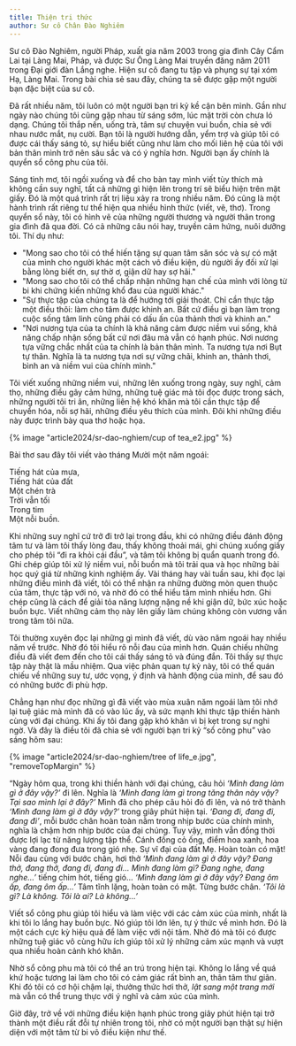 ```yaml
---
title: Thiện tri thức
author: Sư cô Chân Đào Nghiêm
---
```


<p class="editors-preface">Sư cô Đào Nghiêm, người Pháp, xuất gia năm 2003 trong gia đình Cây Cẩm Lai tại Làng Mai, Pháp, và được Sư Ông Làng Mai truyền đăng năm 2011 trong Đại giới đàn Lắng nghe. Hiện sư cô đang tu tập và phụng sự tại xóm Hạ, Làng Mai. Trong bài chia sẻ sau đây, chúng ta sẽ được gặp một người bạn đặc biệt của sư cô.</p>

Đã rất nhiều năm, tôi luôn có một người bạn tri kỷ kề cận bên mình. Gần như ngày nào chúng tôi cũng gặp nhau từ sáng sớm, lúc mặt trời còn chưa ló dạng. Chúng tôi thắp nến, uống trà, tâm sự chuyện vui buồn, chia sẻ với nhau nước mắt, nụ cười. Bạn tôi là người hướng dẫn, yểm trợ và giúp tôi có được cái thấy sáng tỏ, sự hiểu biết cũng như làm cho mối liên hệ của tôi với bản thân mình trở nên sâu sắc và có ý nghĩa hơn. Người bạn ấy chính là quyển sổ công phu của tôi.

Sáng tinh mơ, tôi ngồi xuống và để cho bàn tay mình viết tùy thích mà không cần suy nghĩ, tất cả những gì hiện lên trong trí sẽ biểu hiện trên mặt giấy. Đó là một quá trình rất trị liệu xảy ra trong nhiều năm. Đó cũng là một hành trình rất riêng tư thể hiện qua nhiều hình thức (viết, vẽ, thơ). Trong quyển sổ này, tôi có hình vẽ của những người thương và người thân trong gia đình đã qua đời. Có cả những câu nói hay, truyền cảm hứng, nuôi dưỡng tôi. Thí dụ như:

 - "Mong sao cho tôi có thể hiến tặng sự quan tâm săn sóc và sự có mặt của mình cho người khác một cách vô điều kiện, dù người ấy đối xử lại bằng lòng biết ơn, sự thờ ơ, giận dữ hay sợ hãi."
 - "Mong sao cho tôi có thể chấp nhận những hạn chế của mình với lòng từ bi khi chứng kiến những khổ đau của người khác."
 - "Sự thực tập của chúng ta là để hướng tới giải thoát. Chỉ cần thực tập một điều thôi: làm cho tâm được khinh an. Bất cứ điều gì bạn làm trong cuộc sống tâm linh cũng phải có dấu ấn của thảnh thơi và khinh an."
 - "Nơi nương tựa của ta chính là khả năng cảm được niềm vui sống, khả năng chấp nhận sống bất cứ nơi đâu mà vẫn có hạnh phúc. Nơi nương tựa vững chắc nhất của ta chính là bản thân mình. Ta nương tựa nơi Bụt tự thân. Nghĩa là ta nương tựa nơi sự vững chãi, khinh an, thảnh thơi, bình an và niềm vui của chính mình."

Tôi viết xuống những niềm vui, những lên xuống trong ngày, suy nghĩ, cảm thọ, những điều gây cảm hứng, những tuệ giác mà tôi đọc được trong sách, những người tôi tri ân, những liên hệ khó khăn mà tôi cần thực tập để chuyển hóa, nỗi sợ hãi, những điều yêu thích của mình. Đôi khi những điều này được trình bày qua thơ hoặc họa.

{% image "article2024/sr-dao-nghiem/cup of tea_e2.jpg" %}

<p class="noIndent">Bài thơ sau đây tôi viết vào tháng Mười một năm ngoái:</p>

<div class="verse"><p>Tiếng hát của mưa,<br/>
Tiếng hát của đất<br/>
Một chén trà<br/>
Trời vẫn tối<br/>
Trong tim<br/>
Một nỗi buồn.</p></div>

<!-- <p class="pull-quote" style="text-align: center; font-size: 150%;">Tiếng hát của mưa,<br/>
Tiếng hát của đất<br/>
Một chén trà<br/>
Trời vẫn tối<br/>
Trong tim<br/>
Một nỗi buồn.</p> -->


Khi những suy nghĩ cứ trở đi trở lại trong đầu, khi có những điều đánh động tâm tư và làm tôi thấy lòng đau, thấy không thoải mái, ghi chúng xuống giấy cho phép tôi “đi ra khỏi cái đầu”, và tâm tôi không bị quẩn quanh trong đó. Ghi chép giúp tôi xử lý niềm vui, nỗi buồn mà tôi trải qua và học những bài học quý giá từ những kinh nghiệm ấy. Vài tháng hay vài tuần sau, khi đọc lại những điều mình đã viết, tôi có thể nhận ra những đường mòn quen thuộc của tâm, thực tập với nó, và nhờ đó có thể hiểu tâm mình nhiều hơn. Ghi chép cũng là cách để giải tỏa năng lượng nặng nề khi giận dữ, bức xúc hoặc buồn bực. Viết những cảm thọ này lên giấy làm chúng không còn vương vấn trong tâm tôi nữa.

Tôi thường xuyên đọc lại những gì mình đã viết, dù vào năm ngoái hay nhiều năm về trước. Nhờ đó tôi hiểu rõ nỗi đau của mình hơn. Quán chiếu những điều đã viết đem đến cho tôi cái thấy sáng tỏ và đúng đắn. Tôi thấy sự thực tập này thật là mầu nhiệm. Qua việc phản quan tự kỷ này, tôi có thể quán chiếu về những suy tư, ước vọng, ý định và hành động của mình, để sau đó có những bước đi phù hợp.

Chẳng hạn như đọc những gì đã viết vào mùa xuân năm ngoái làm tôi nhớ lại tuệ giác mà mình đã có vào lúc ấy, và sức mạnh khi thực tập thiền hành cùng với đại chúng. Khi ấy tôi đang gặp khó khăn vì bị kẹt trong sự nghi ngờ. Và đây là điều tôi đã chia sẻ với người bạn tri kỷ “sổ công phu” vào sáng hôm sau:

{% image "article2024/sr-dao-nghiem/tree of life_e.jpg", "removeTopMargin" %}

“Ngày hôm qua, trong khi thiền hành với đại chúng, câu hỏi *‘Mình đang làm gì ở đây vậy?’* đi lên. Nghĩa là *‘Mình đang làm gì trong tăng thân này vậy? Tại sao mình lại ở đây?’* Mình đã cho phép câu hỏi đó đi lên, và nó trở thành *‘Mình đang làm gì ở đây vậy?’* trong giây phút hiện tại. *‘Đang đi, đang đi, đang đi’*, mỗi bước chân hoàn toàn nằm trong nhịp bước của chính mình, nghĩa là chậm hơn nhịp bước của đại chúng. Tuy vậy, mình vẫn đồng thời được lợi lạc từ năng lượng tập thể. Cánh đồng cỏ ống, điểm hoa xanh, hoa vàng đang đong đưa trong gió nhẹ. Sự vĩ đại của đất Mẹ. Hoàn toàn có mặt! Nỗi đau cùng với bước chân, hơi thở *‘Mình đang làm gì ở đây vậy? Đang thở, đang thở, đang đi, đang đi… Mình đang làm gì? Đang nghe, đang nghe…’* tiếng chim hót, tiếng gió… *‘Mình đang làm gì ở đây vậy? Đang ôm ấp, đang ôm ấp…’* Tâm tĩnh lặng, hoàn toàn có mặt. Từng bước chân. *‘Tôi là gì? Là không. Tôi là ai? Là không…’*

Viết sổ công phu giúp tôi hiểu và làm việc với các cảm xúc của mình, nhất là khi tôi lo lắng hay buồn bực. Nó giúp tôi lớn lên, tự ý thức về mình hơn. Đó là một cách cực kỳ hiệu quả để làm việc với nội tâm. Nhờ đó mà tôi có được những tuệ giác vô cùng hữu ích giúp tôi xử lý những cảm xúc mạnh và vượt qua nhiều hoàn cảnh khó khăn.

Nhờ sổ công phu mà tôi có thể an trú trong hiện tại. Không lo lắng về quá khứ hoặc tương lai làm cho tôi có cảm giác rất bình an, thân tâm thư giãn. Khi đó tôi có cơ hội chậm lại, thưởng thức hơi thở, *lật sang một trang mới* mà vẫn có thể trung thực với ý nghĩ và cảm xúc của mình.

Giờ đây, trở về với những điều kiện hạnh phúc trong giây phút hiện tại trở thành một điều rất đỗi tự nhiên trong tôi, nhờ có một người bạn thật sự hiện diện với một tâm từ bi vô điều kiện như thế.
